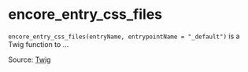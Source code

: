# encore_entry_css_files

`encore_entry_css_files(entryName, entrypointName = "_default")` is a Twig function to ...


Source: [Twig](https://twig.symfony.com/encore_entry_css_files)